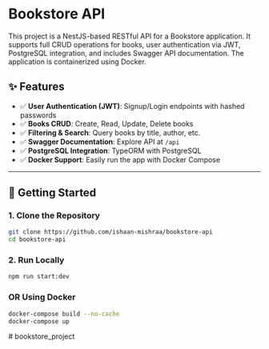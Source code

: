 # Bookstore API

This project is a NestJS-based RESTful API for a Bookstore application. It supports full CRUD operations for books, user authentication via JWT, PostgreSQL integration, and includes Swagger API documentation. The application is containerized using Docker.

## ✨ Features

- ✅ **User Authentication (JWT)**: Signup/Login endpoints with hashed passwords
- ✅ **Books CRUD**: Create, Read, Update, Delete books
- ✅ **Filtering & Search**: Query books by title, author, etc.
- ✅ **Swagger Documentation**: Explore API at `/api`
- ✅ **PostgreSQL Integration**: TypeORM with PostgreSQL
- ✅ **Docker Support**: Easily run the app with Docker Compose

---

## 🚀 Getting Started

### 1. Clone the Repository

```bash
git clone https://github.com/ishaan-mishraa/bookstore-api
cd bookstore-api
```

### 2. Run Locally

```bash
npm run start:dev
```

### OR Using Docker

```bash
docker-compose build --no-cache
docker-compose up
```
#   b o o k s t o r e _ p r o j e c t  
 